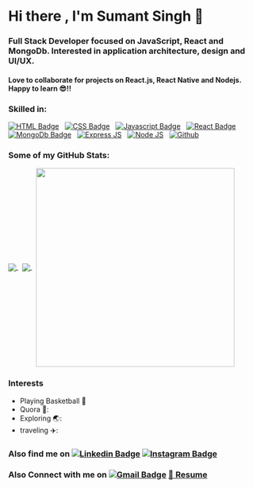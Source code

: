 # Hi there , I'm Sumant Singh 👋
### Full Stack Developer focused on JavaScript, React and MongoDb. Interested in application architecture, design and UI/UX. 
#### Love to collaborate for projects on React.js, React Native and Nodejs. Happy to learn 😎!!
### **Skilled in:**
[![HTML Badge](https://img.shields.io/badge/HTML5-E34F26?style=for-the-badge&logo=html5&logoColor=white)](#)  &nbsp; [![CSS Badge](https://img.shields.io/badge/CSS3-1572B6?style=for-the-badge&logo=css3&logoColor=white)](#) &nbsp; [![Javascript Badge](https://img.shields.io/badge/JavaScript-323330?style=for-the-badge&logo=javascript&logoColor=F7DF1E)](#)  &nbsp; [![React Badge](https://img.shields.io/badge/React-20232A?style=for-the-badge&logo=react&logoColor=61DAFB)](#) &nbsp; [![MongoDb Badge](https://img.shields.io/badge/MongoDB-4EA94B?style=for-the-badge&logo=mongodb&logoColor=white)](#) &nbsp; [![Express JS](https://img.shields.io/badge/Express.js-000000?style=for-the-badge&logo=express&logoColor=white)](#) &nbsp; [![Node JS](https://img.shields.io/badge/Node.js-339933?style=for-the-badge&logo=nodedotjs&logoColor=white)](#)  &nbsp; [![Github](https://img.shields.io/badge/GitHub-100000?style=for-the-badge&logo=github&logoColor=white)](#) 

### **Some of my GitHub Stats:**


<a href="#">
  <img class="left" align="center" src="https://github-readme-stats.vercel.app/api?username=sumant236&show_icons=true&theme=radical" />
</a> &nbsp

<a  href="#">
  <img align="center" src="https://github-readme-stats.vercel.app/api/top-langs/?username=sumant236&show_icons=true&theme=radical" />
</a> &nbsp

<a href="#">
  <img align="center" src="https://activity-graph.herokuapp.com/graph?username=sumant236&theme=rogue" height="400" />
</a>

### **Interests**
- Playing Basketball :basketball:
- Quora 📱:
- Exploring 🌏:
- traveling ✈️:

### **Also find me on** [![Linkedin Badge](https://img.shields.io/badge/LinkedIn-0077B5?style=for-the-badge&logo=linkedin&logoColor=white)](https://www.linkedin.com/in/sumant-singh-619851192/) [![Instagram Badge](https://img.shields.io/badge/Instagram-E4405F?style=for-the-badge&logo=instagram&logoColor=white)](https://www.instagram.com/s_s_phogat)

### **Also Connect with me on** [![Gmail Badge](https://img.shields.io/badge/Gmail-D14836?style=for-the-badge&logo=gmail&logoColor=white)](mailto:sumantsingh236@gmail.com) [👨 Resume](https://drive.google.com/file/d/1vlbcLJm2mJm3bxsEcFaAoJtMZmcUuPG6/view?usp=sharing)


<!--
**sumant236/sumant236** is a ✨ _special_ ✨ repository because its `README.md` (this file) appears on your GitHub profile.

Here are some ideas to get you started:

- 🔭 I’m currently working on ...
- 🌱 I’m currently learning ...
- 👯 I’m looking to collaborate on ...
- 🤔 I’m looking for help with ...
- 💬 Ask me about ...
- 📫 How to reach me: ...
- 😄 Pronouns: ...
- ⚡ Fun fact: ...
-->
